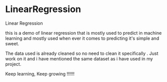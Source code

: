 # LinearRegression
Linear Regression

this is a demo of linear regression that is mostly used to predict in machine learning
and mostly used when ever it comes to predicting it's simple and sweet.

The data used is already cleaned so no need to clean it specifically .
Just work on it and i have mentioned the same dataset as i have used in my 
project.


Keep learning, Keep growing !!!!!!
